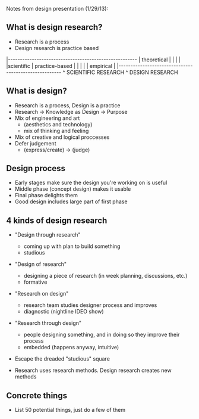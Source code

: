 Notes from design presentation (1/29/13):

What is design research?
-----------------------------------------
* Research is a process
* Design research is practice based

|------------------------------------------------------
|                    theoretical                      |
|                        |                            |
|scientific              |             practice-based |
|                        |                            |
|                    empirical                        |
|------------------------------------------------------
  ^ SCIENTIFIC RESEARCH           ^ DESIGN RESEARCH

What is design?
-----------------------------------------
* Research is a process, Design is a practice
* Research -> Knowledge as Design -> Purpose
* Mix of engineering and art
  - (aesthetics and technology)
  - mix of thinking and feeling
* Mix of creative and logical proccesses
* Defer judgement
  - (express/create) -> (judge)

Design process
------------------------------------------
* Early stages make sure the design you're working on is useful
* Middle phase (concept design) makes it usable
* Final phase delights them
* Good design includes large part of first phase

4 kinds of design research
------------------------------------------
* "Design through research"
  - coming up with plan to build something
  - studious
* "Design of research"
  - designing a piece of research (in week planning, discussions, etc.)
  - formative
* "Research on design"
  - research team studies designer process and improves
  - diagnostic (nightline IDEO show)
* "Research through design"
  - people designing something, and in doing so they improve their process
  - embedded (happens anyway, intuitive)

* Escape the dreaded "studious" square
* Research uses research methods. Design research creates new methods


Concrete things
-----------------------------------------
* List 50 potential things, just do a few of them
